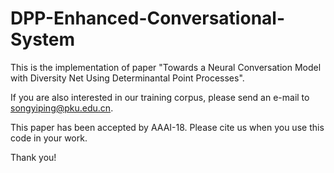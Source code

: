 # DPP-Enhanced-Conversational-System

This is the implementation of paper "Towards a Neural Conversation Model with Diversity Net Using Determinantal Point Processes". 

If you are also interested in our training corpus, please send an e-mail to songyiping@pku.edu.cn.

This paper has been accepted by AAAI-18. Please cite us when you use this code in your work.

Thank you!
